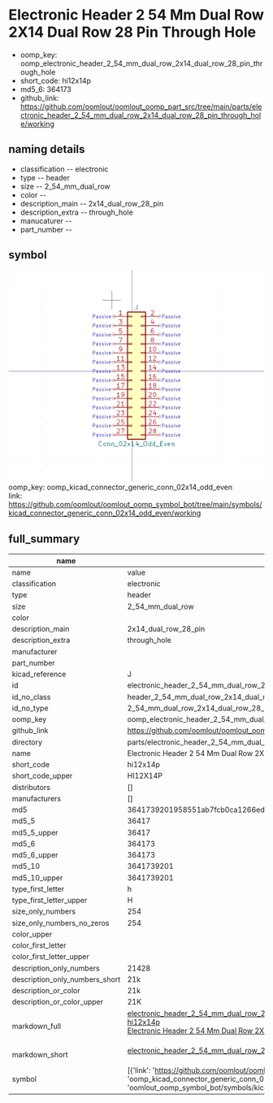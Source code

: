 # Electronic Header 2 54 Mm Dual Row 2X14 Dual Row 28 Pin Through Hole

  
* oomp_key: oomp_electronic_header_2_54_mm_dual_row_2x14_dual_row_28_pin_through_hole 
* short_code: hi12x14p
* md5_6: 364173  
* github_link: https://github.com/oomlout/oomlout_oomp_part_src/tree/main/parts/electronic_header_2_54_mm_dual_row_2x14_dual_row_28_pin_through_hole/working  
## naming details
* classification -- electronic
* type -- header
* size -- 2_54_mm_dual_row
* color -- 
* description_main -- 2x14_dual_row_28_pin
* description_extra -- through_hole
* manucaturer -- 
* part_number -- 



## symbol

![](symbol/0/working/working_600.png)  
oomp_key: oomp_kicad_connector_generic_conn_02x14_odd_even  
link: https://github.com/oomlout/oomlout_oomp_symbol_bot/tree/main/symbols/kicad_connector_generic_conn_02x14_odd_even/working  


## full_summary
| name | value | 
| --- | --- | 
| name | value | 
| classification | electronic | 
| type | header | 
| size | 2_54_mm_dual_row | 
| color |  | 
| description_main | 2x14_dual_row_28_pin | 
| description_extra | through_hole | 
| manufacturer |  | 
| part_number |  | 
| kicad_reference | J | 
| id | electronic_header_2_54_mm_dual_row_2x14_dual_row_28_pin_through_hole | 
| id_no_class | header_2_54_mm_dual_row_2x14_dual_row_28_pin_through_hole | 
| id_no_type | 2_54_mm_dual_row_2x14_dual_row_28_pin_through_hole | 
| oomp_key | oomp_electronic_header_2_54_mm_dual_row_2x14_dual_row_28_pin_through_hole | 
| github_link | https://github.com/oomlout/oomlout_oomp_part_src/tree/main/parts/electronic_header_2_54_mm_dual_row_2x14_dual_row_28_pin_through_hole/working | 
| directory | parts/electronic_header_2_54_mm_dual_row_2x14_dual_row_28_pin_through_hole | 
| name | Electronic Header 2 54 Mm Dual Row 2X14 Dual Row 28 Pin Through Hole | 
| short_code | hi12x14p | 
| short_code_upper | HI12X14P | 
| distributors | [] | 
| manufacturers | [] | 
| md5 | 3641739201958551ab7fcb0ca1266ed8 | 
| md5_5 | 36417 | 
| md5_5_upper | 36417 | 
| md5_6 | 364173 | 
| md5_6_upper | 364173 | 
| md5_10 | 3641739201 | 
| md5_10_upper | 3641739201 | 
| type_first_letter | h | 
| type_first_letter_upper | H | 
| size_only_numbers | 254 | 
| size_only_numbers_no_zeros | 254 | 
| color_upper |  | 
| color_first_letter |  | 
| color_first_letter_upper |  | 
| description_only_numbers | 21428 | 
| description_only_numbers_short | 21k | 
| description_or_color | 21k | 
| description_or_color_upper | 21K | 
| markdown_full | [electronic_header_2_54_mm_dual_row_2x14_dual_row_28_pin_through_hole](https://github.com/oomlout/oomlout_oomp_part_src/tree/main/parts/electronic_header_2_54_mm_dual_row_2x14_dual_row_28_pin_through_hole/working)<br>[hi12x14p](https://github.com/oomlout/oomlout_oomp_part_src/tree/main/parts/electronic_header_2_54_mm_dual_row_2x14_dual_row_28_pin_through_hole/working)<br>[Electronic Header 2 54 Mm Dual Row 2X14 Dual Row 28 Pin Through Hole](https://github.com/oomlout/oomlout_oomp_part_src/tree/main/parts/electronic_header_2_54_mm_dual_row_2x14_dual_row_28_pin_through_hole/working)<br><br> | 
| markdown_short | [electronic_header_2_54_mm_dual_row_2x14_dual_row_28_pin_through_hole](https://github.com/oomlout/oomlout_oomp_part_src/tree/main/parts/electronic_header_2_54_mm_dual_row_2x14_dual_row_28_pin_through_hole/working)<br><br> | 
| symbol | [{'link': 'https://github.com/oomlout/oomlout_oomp_symbol_bot/tree/main/symbols/kicad_connector_generic_conn_02x14_odd_even', 'oomp_key': 'oomp_kicad_connector_generic_conn_02x14_odd_even', 'directory': 'oomlout_oomp_symbol_bot/symbols/kicad_connector_generic_conn_02x14_odd_even//working/working.kicad_sym'}] | 
